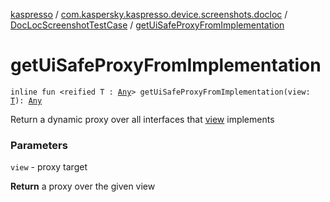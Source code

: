 [kaspresso](../../index.md) / [com.kaspersky.kaspresso.device.screenshots.docloc](../index.md) / [DocLocScreenshotTestCase](index.md) / [getUiSafeProxyFromImplementation](./get-ui-safe-proxy-from-implementation.md)

# getUiSafeProxyFromImplementation

`inline fun <reified T : `[`Any`](https://kotlinlang.org/api/latest/jvm/stdlib/kotlin/-any/index.html)`> getUiSafeProxyFromImplementation(view: `[`T`](get-ui-safe-proxy-from-implementation.md#T)`): `[`Any`](https://kotlinlang.org/api/latest/jvm/stdlib/kotlin/-any/index.html)

Return a dynamic proxy over all interfaces that [view](get-ui-safe-proxy-from-implementation.md#com.kaspersky.kaspresso.device.screenshots.docloc.DocLocScreenshotTestCase$getUiSafeProxyFromImplementation(com.kaspersky.kaspresso.device.screenshots.docloc.DocLocScreenshotTestCase.getUiSafeProxyFromImplementation.T)/view) implements

### Parameters

`view` - proxy target

**Return**
a proxy over the given view

